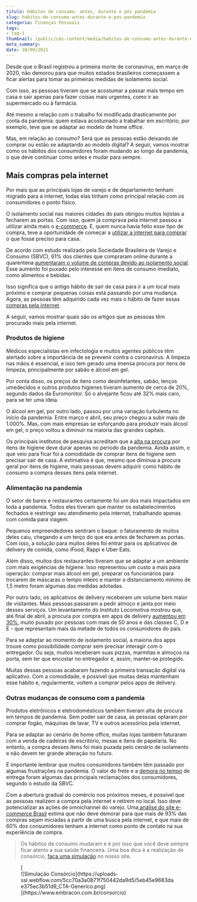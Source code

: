 ```yaml
---
titulo: Hábitos de consumo: antes, durante e pós pandemia
slug: habitos-de-consumo-antes-durante-e-pos-pandemia
categoria: Finanças Pessoais
tags:
- tag-1
thumbnail: /public/cms-content/media/habitos-de-consumo-antes-durante-e-pos-pandemia.jpg
meta_summary: 
date: 30/09/2021
---
```

Desde que o Brasil registrou a primeira morte de coronavírus, em março de 2020, não demorou para que muitos estados brasileiros começassem a ficar alertas para tomar as primeiras medidas de isolamento social.

Com isso, as pessoas tiveram que se acostumar a passar mais tempo em casa e sair apenas para fazer coisas mais urgentes, como ir ao supermercado ou à farmácia.

Até mesmo a relação com o trabalho foi modificada drasticamente por conta da pandemia: quem estava acostumado a trabalhar em escritório, por exemplo, teve que se adaptar ao modelo de home office.

Mas, em relação ao consumo? Será que as pessoas estão deixando de comprar ou estão se adaptando ao modelo digital? A seguir, vamos mostrar como os hábitos dos consumidores foram mudando ao longo da pandemia, o que deve continuar como antes e mudar para sempre.

Mais compras pela internet
--------------------------

Por mais que as principais lojas de varejo e de departamento tenham migrado para a internet, todas elas tinham como principal relação com os consumidores o ponto físico.

O isolamento social nas maiores cidades do país obrigou muitos lojistas a fecharem as portas. Com isso, quem já comprava pela internet passou a utilizar ainda mais o [e-commerce](https://www.embracon.com.br/blog/descubra-como-fazer-uma-simulacao-no-consorcio). E, quem nunca havia feito esse tipo de compra, teve a oportunidade de começar a [utilizar a internet para comprar](https://www.embracon.com.br/blog/simulacao-de-consorcio) o que fosse preciso para casa.

De acordo com estudo realizado pela Sociedade Brasileira de Varejo e Consumo (SBVC), 61% dos clientes que compraram online durante a quarentena [aumentaram o volume de compras devido ao isolamento social](https://economia.uol.com.br/noticias/redacao/2020/05/18/habito-de-consumo-adquirido-na-pandemia-deve-permanecer-apos-covid-19.htm). Esse aumento foi puxado pelo interesse em itens de consumo imediato, como alimentos e bebidas.

Isso significa que o antigo hábito de sair de casa para ir a um local mais próximo e comprar pequenas coisas está passando por uma mudança. Agora, as pessoas têm adquirido cada vez mais o hábito de fazer essas [compras pela internet](https://www.embracon.com.br/blog/quero-comprar-uma-casa-ou-carro-com-consorcio-por-onde-comecar).

A seguir, vamos mostrar quais são os artigos que as pessoas têm procurado mais pela internet.

### Produtos de higiene

Médicos especialistas em infectologia e muitos agentes públicos têm alertado sobre a importância de se prevenir contra o coronavírus. A limpeza nas mãos é essencial, e isso tem gerado uma imensa procura por itens de limpeza, principalmente por sabão e álcool em gel.

Por conta disso, os preços de itens como desinfetantes, sabão, lenços umedecidos e outros produtos higienes tiveram aumento de cerca de 20%, segundo dados da Euromonitor. Só o alvejante ficou até 32% mais caro, para se ter uma ideia.

O álcool em gel, por outro lado, passou por uma variação turbulenta no início da pandemia. Entre março e abril, seu preço chegou a subir mais de 1.000%. Mas, com mais empresas se esforçando para produzir mais álcool em gel, o preço voltou a diminuir na maioria das grandes capitais.

Os principais institutos de pesquisa acreditam que a [alta na procura](https://www.embracon.com.br/blog/entenda-o-pagamento-do-bem-no-consorcio) por itens de higiene deve durar apenas no período da pandemia. Ainda assim, o que veio para ficar foi a comodidade de comprar itens de higiene sem precisar sair de casa. A estimativa é que, mesmo que diminua a procura geral por itens de higiene, mais pessoas devem adquirir como hábito de consumo a compra desses itens pela internet.

### Alimentação na pandemia

O setor de bares e restaurantes certamente foi um dos mais impactados em toda a pandemia. Todos eles tiveram que manter os estabelecimentos fechados e restringir seu atendimento pela internet, trabalhando apenas com comida para viagem.

Pequenos empreendedores sentiram o baque: o faturamento de muitos deles caiu, chegando a um terço do que era antes de fecharem as portas. Com isso, a solução para muitos deles foi entrar para os aplicativos de delivery de comida, como iFood, Rappi e Uber Eats.

Além disso, muitos dos restaurantes tiveram que se adaptar a um ambiente com mais exigências de higiene. Isso representou um custo a mais para operação: comprar mais álcool em gel, preparar os funcionários para trocarem de máscaras o tempo inteiro e manter o distanciamento mínimo de 1,5 metro foram algumas das medidas adotadas.

Por outro lado, os aplicativos de delivery receberam um volume bem maior de visitantes. Mais pessoas passaram a pedir almoço e janta por meio desses serviços. Um levantamento do Instituto Locomotiva mostrou que, até final de abril, a procura por compra em apps de delivery [aumentou em 30%](https://agenciabrasil.ebc.com.br/economia/noticia/2020-04/compras-por-aplicativos-tem-alta-de-30-durante-pandemia-diz-pesquisa), muito puxado por pessoas com mais de 50 anos e das classes C, D e E - que representam mais da metade de todos os consumidores do país.

Para se adaptar ao momento de isolamento social, a maioria dos apps trouxe como possibilidade comprar sem precisar interagir com o entregador. Ou seja, muitos receberam suas pizzas, marmitas e almoços na porta, sem ter que encostar no entregador e, assim, manter-se protegido.

Muitas dessas pessoas acabaram fazendo a primeira transação digital via aplicativo. Com a comodidade, é possível que muitas delas mantenham esse hábito e, regularmente, voltem a comprar pelos apps de delivery.

### Outras mudanças de consumo com a pandemia

Produtos eletrônicos e eletrodomésticos também tiveram alta de procura em tempos de pandemia. Sem poder sair de casa, as pessoas optaram por comprar fogão, máquinas de lavar, TV e outros acessórios pela internet.

Para se adaptar ao cenário de home office, muitas lojas também faturaram com a venda de cadeiras de escritório, mesas e itens de papelaria. No entanto, a compra desses itens foi mais puxada pelo cenário de isolamento e não devem ter grande alteração no futuro.

É importante lembrar que muitos consumidores também têm passado por algumas frustrações na pandemia. O valor do frete e a [demora no tempo](https://www.embracon.com.br/blog/quanto-tempo-demoro-para-pegar-meu-carro-no-consorcio) de entrega foram algumas das principais reclamações dos consumidores, segundo o estudo da SBVC.

Com a abertura gradual do comércio nos próximos meses, é possível que as pessoas realizem a compra pela internet e retirem no local. Isso deve potencializar as ações de omnichannel do varejo. Uma[ análise do site e-commerce Brasil](https://www.ecommercebrasil.com.br/artigos/o-omnichannel-e-a-pandemia-do-coronavirus/) estima que não deve demorar para que mais de 93% das compras sejam iniciadas a partir de uma busca pela internet, e que mais de 60% dos consumidores tenham a internet como ponto de contato na sua experiência de compra.

> Os hábitos de consumo mudaram e é por isso que você deve sempre ficar atento a sua saúde financeira. Uma boa dica é a realização de consórcio, [faça uma simulação](https://www.embracon.com.br/consorcio) no nosso site.

<figure class="w-richtext-figure-type-image w-richtext-align-center">[<div>![Simulação Consórcio](https://uploads-ssl.webflow.com/5cc70a3a0871f750442da9d5/5eb45e9683dae375ec3b51d9_CTA-Generico.png)</div>](https://www.embracon.com.br/consorcio)</figure>
